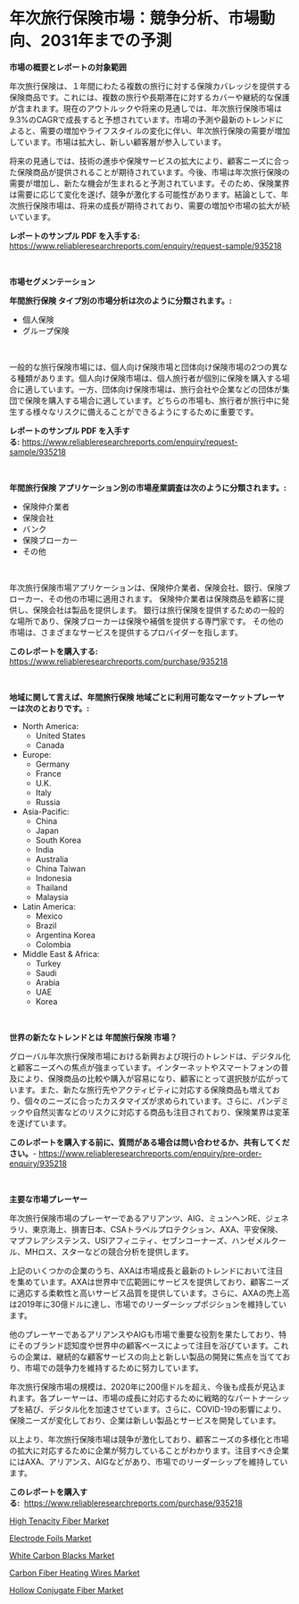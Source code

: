 <p><h1>年次旅行保険市場：競争分析、市場動向、2031年までの予測</h1></p><p><strong>市場の概要とレポートの対象範囲</strong></p>
<p><p>年次旅行保険は、１年間にわたる複数の旅行に対する保険カバレッジを提供する保険商品です。これには、複数の旅行や長期滞在に対するカバーや継続的な保護が含まれます。現在のアウトルックや将来の見通しでは、年次旅行保険市場は9.3%のCAGRで成長すると予想されています。市場の予測や最新のトレンドによると、需要の増加やライフスタイルの変化に伴い、年次旅行保険の需要が増加しています。市場は拡大し、新しい顧客層が参入しています。</p><p>将来の見通しでは、技術の進歩や保険サービスの拡大により、顧客ニーズに合った保険商品が提供されることが期待されています。今後、市場は年次旅行保険の需要が増加し、新たな機会が生まれると予測されています。そのため、保険業界は需要に応じて変化を遂げ、競争が激化する可能性があります。結論として、年次旅行保険市場は、将来の成長が期待されており、需要の増加や市場の拡大が続いています。</p></p>
<p><strong>レポートのサンプル PDF を入手する:</strong> <a href="https://www.reliableresearchreports.com/enquiry/request-sample/935218">https://www.reliableresearchreports.com/enquiry/request-sample/935218</a></p>
<p>&nbsp;</p>
<p><strong>市場セグメンテーション</strong></p>
<p><strong>年間旅行保険 タイプ別の市場分析は次のように分類されます。:</strong></p>
<p><ul><li>個人保険</li><li>グループ保険</li></ul></p>
<p>&nbsp;</p>
<p><p>一般的な旅行保険市場には、個人向け保険市場と団体向け保険市場の2つの異なる種類があります。個人向け保険市場は、個人旅行者が個別に保険を購入する場合に適しています。一方、団体向け保険市場は、旅行会社や企業などの団体が集団で保険を購入する場合に適しています。どちらの市場も、旅行者が旅行中に発生する様々なリスクに備えることができるようにするために重要です。</p></p>
<p><strong>レポートのサンプル PDF を入手する:</strong>&nbsp;<a href="https://www.reliableresearchreports.com/enquiry/request-sample/935218">https://www.reliableresearchreports.com/enquiry/request-sample/935218</a></p>
<p>&nbsp;</p>
<p><strong> 年間旅行保険 アプリケーション別の市場産業調査は次のように分類されます。:</strong></p>
<p><ul><li>保険仲介業者</li><li>保険会社</li><li>バンク</li><li>保険ブローカー</li><li>その他</li></ul></p>
<p>&nbsp;</p>
<p><p>年次旅行保険市場アプリケーションは、保険仲介業者、保険会社、銀行、保険ブローカー、その他の市場に適用されます。 保険仲介業者は保険商品を顧客に提供し、保険会社は製品を提供します。 銀行は旅行保険を提供するための一般的な場所であり、保険ブローカーは保険や補償を提供する専門家です。 その他の市場は、さまざまなサービスを提供するプロバイダーを指します。</p></p>
<p><strong>このレポートを購入する:</strong>&nbsp; <a href="https://www.reliableresearchreports.com/purchase/935218">https://www.reliableresearchreports.com/purchase/935218</a></p>
<p>&nbsp;</p>
<p><strong>地域に関して言えば、年間旅行保険 地域ごとに利用可能なマーケットプレーヤーは次のとおりです。:</strong></p>
<p><ul>
    <li>
        North America:
        <ul>
            <li>United States</li>
            <li>Canada</li>
        </ul>
    </li>
    <li>
        Europe:
        <ul>
            <li>Germany</li>
            <li>France</li>
            <li>U.K.</li>
            <li>Italy</li>
            <li>Russia</li>
        </ul>
    </li>
    <li>
        Asia-Pacific:
        <ul>
            <li>China</li>
            <li>Japan</li>
            <li>South Korea</li>
            <li>India</li>
            <li>Australia</li>
            <li>China Taiwan</li>
            <li>Indonesia</li>
            <li>Thailand</li>
            <li>Malaysia</li>
        </ul>
    </li>
    <li>
        Latin America:
        <ul>
            <li>Mexico</li>
            <li>Brazil</li>
            <li>Argentina Korea</li>
            <li>Colombia</li>
        </ul>
    </li>
    <li>
        Middle East & Africa:
        <ul>
            <li>Turkey</li>
            <li>Saudi</li>
            <li>Arabia</li>
            <li>UAE</li>
            <li>Korea</li>
        </ul>
    </li>
    </ul></p>
<p>&nbsp;</p>
<p><strong>世界の新たなトレンドとは 年間旅行保険 市場？</strong></p>
<p><p>グローバル年次旅行保険市場における新興および現行のトレンドは、デジタル化と顧客ニーズへの焦点が強まっています。インターネットやスマートフォンの普及により、保険商品の比較や購入が容易になり、顧客にとって選択肢が広がっています。また、新たな旅行先やアクティビティに対応する保険商品も増えており、個々のニーズに合ったカスタマイズが求められています。さらに、パンデミックや自然災害などのリスクに対応する商品も注目されており、保険業界は変革を遂げています。</p></p>
<p><strong>このレポートを購入する前に、質問がある場合は問い合わせるか、共有してください。</strong>- <a href="https://www.reliableresearchreports.com/enquiry/pre-order-enquiry/935218">https://www.reliableresearchreports.com/enquiry/pre-order-enquiry/935218</a></p>
<p>&nbsp;</p>
<p><strong>主要な市場プレーヤー</strong></p>
<p><p>年次旅行保険市場のプレーヤーであるアリアンツ、AIG、ミュンヘンRE、ジェネラリ、東京海上、損害日本、CSAトラベルプロテクション、AXA、平安保険、マプフレアシステンス、USIアフィニティ、セブンコーナーズ、ハンゼメルクール、MHロス、スターなどの競合分析を提供します。</p><p>上記のいくつかの企業のうち、AXAは市場成長と最新のトレンドにおいて注目を集めています。AXAは世界中で広範囲にサービスを提供しており、顧客ニーズに適応する柔軟性と高いサービス品質を提供しています。さらに、AXAの売上高は2019年に30億ドルに達し、市場でのリーダーシップポジションを維持しています。</p><p>他のプレーヤーであるアリアンスやAIGも市場で重要な役割を果たしており、特にそのブランド認知度や世界中の顧客ベースによって注目を浴びています。これらの企業は、継続的な顧客サービスの向上と新しい製品の開発に焦点を当てており、市場での競争力を維持するために努力しています。</p><p>年次旅行保険市場の規模は、2020年に200億ドルを超え、今後も成長が見込まれます。各プレーヤーは、市場の成長に対応するために戦略的なパートナーシップを結び、デジタル化を加速させています。さらに、COVID-19の影響により、保険ニーズが変化しており、企業は新しい製品とサービスを開発しています。</p><p>以上より、年次旅行保険市場は競争が激化しており、顧客ニーズの多様化と市場の拡大に対応するために企業が努力していることがわかります。注目すべき企業にはAXA、アリアンス、AIGなどがあり、市場でのリーダーシップを維持しています。</p></p>
<p><strong>このレポートを購入する:</strong>&nbsp;&nbsp;<a href="https://www.reliableresearchreports.com/purchase/935218">https://www.reliableresearchreports.com/purchase/935218</a></p>
<p><p><a href="https://view.publitas.com/reportprime-1/high-tenacity-fiber-market-provides-a-comprehensive-analysis-including-a-macro-overview-of-the-market-as-well-as-micro-details-such-as-market-size-and-competitive-landscape/">High Tenacity Fiber Market</a></p><p><a href="https://copper-carbon-84f.notion.site/Electrode-Foils-Market-Size-Growing-and-Forecasted-for-period-from-2024-2031-and-provides-complete-6ff6844ee0ed49ada91c8c7b9922454b">Electrode Foils Market</a></p><p><a href="https://cedar-agate-3da.notion.site/White-Carbon-Blacks-Market-Size-Market-Trends-and-Growth-Outlook-forecasted-for-period-from-2024-t-d85020ef81db411eabb32eecf5d8d6d9">White Carbon Blacks Market</a></p><p><a href="https://circular-yam-9b9.notion.site/Carbon-Fiber-Heating-Wires-Market-Research-Report-Reveals-The-Latest-Trends-And-Opportunities-of-thi-c7a66562b96444448155f6a78da20bc5">Carbon Fiber Heating Wires Market</a></p><p><a href="https://view.publitas.com/reportprime-1/hollow-conjugate-fiber-market-size-growth-and-forecast-from-2024-2031/">Hollow Conjugate Fiber Market</a></p></p>